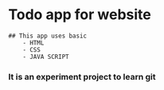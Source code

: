 # Todo app for website

    ## This app uses basic
        - HTML
        - CSS
        - JAVA SCRIPT

### It is an experiment project to learn git
